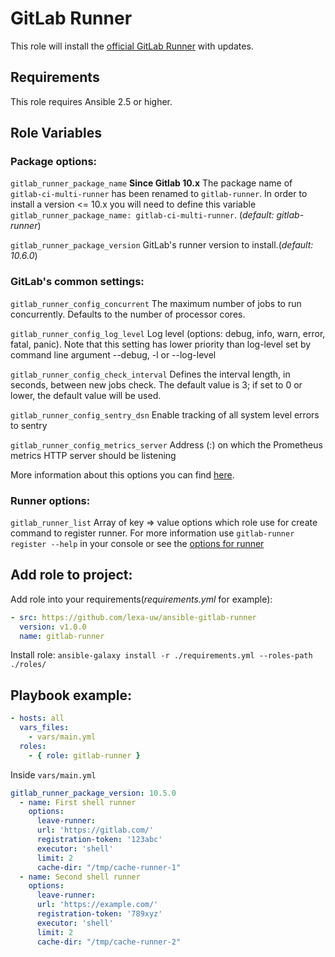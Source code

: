 GitLab Runner 
=============

This role will install the [official GitLab Runner](https://gitlab.com/gitlab-org/gitlab-runner) with updates.

Requirements
------------

This role requires Ansible 2.5 or higher.

Role Variables
--------------

### Package options:

`gitlab_runner_package_name`
**Since Gitlab 10.x** The package name of `gitlab-ci-multi-runner` has been renamed to `gitlab-runner`. In order to install 
a version <= 10.x you will need to define this variable `gitlab_runner_package_name: gitlab-ci-multi-runner`. 
(_default: gitlab-runner_)

`gitlab_runner_package_version`
GitLab's runner version to install.(_default: 10.6.0_)

### GitLab's common settings:

`gitlab_runner_config_concurrent`
The maximum number of jobs to run concurrently. Defaults to the number of processor cores.

`gitlab_runner_config_log_level`
Log level (options: debug, info, warn, error, fatal, panic). Note that this setting has lower priority than log-level set by 
command line argument --debug, -l or --log-level

`gitlab_runner_config_check_interval`
Defines the interval length, in seconds, between new jobs check. The default value is 3; if set to 0 or lower, the default value will be used.

`gitlab_runner_config_sentry_dsn`
Enable tracking of all system level errors to sentry

`gitlab_runner_config_metrics_server`
Address (<host>:<port>) on which the Prometheus metrics HTTP server should be listening

More information about this options you can find 
[here](https://docs.gitlab.com/runner/configuration/advanced-configuration.html#the-global-section).

### Runner options:
`gitlab_runner_list`
Array of key => value options which role use for create command to register runner.
For more information use `gitlab-runner register --help` in your console 
or see the [options for runner](https://docs.gitlab.com/runner/configuration/advanced-configuration.html#the-runners-section)

Add role to project:
----------------
Add role into your requirements(_requirements.yml_ for example):
```yaml
- src: https://github.com/lexa-uw/ansible-gitlab-runner
  version: v1.0.0
  name: gitlab-runner
```

Install role: `ansible-galaxy install -r ./requirements.yml --roles-path ./roles/`

Playbook example:
----------------
```yaml
- hosts: all
  vars_files:
    - vars/main.yml
  roles:
    - { role: gitlab-runner }
```

Inside `vars/main.yml`
```yaml
gitlab_runner_package_version: 10.5.0
  - name: First shell runner
    options:
      leave-runner:
      url: 'https://gitlab.com/'
      registration-token: '123abc'
      executor: 'shell'
      limit: 2
      cache-dir: "/tmp/cache-runner-1"
  - name: Second shell runner
    options:
      leave-runner:
      url: 'https://example.com/'
      registration-token: '789xyz'
      executor: 'shell'
      limit: 2
      cache-dir: "/tmp/cache-runner-2"
```
